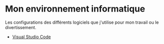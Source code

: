 # Mon environnement informatique

Les configurations des différents logiciels que j'utilise pour mon travail ou le divertissement.

+ [Visual Studio Code](https://github.com/jasonchampagne/InfoSpace/blob/master/visual-studio-code.md)
